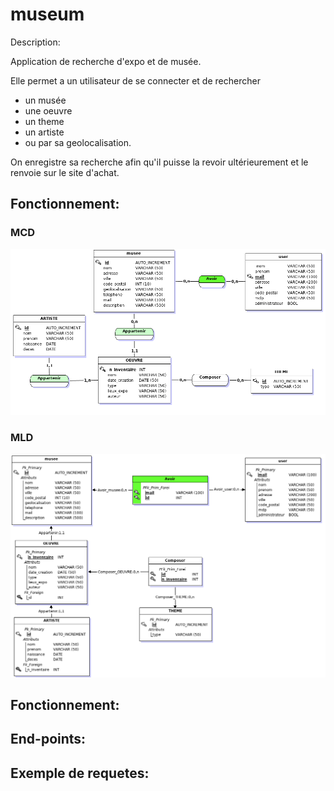 # museum
Description:

Application de recherche d'expo et de musée.

Elle permet a un utilisateur de se connecter et de rechercher 
-  un musée
-  une oeuvre
-  un theme
-  un artiste
- ou par sa geolocalisation.
  
On enregistre sa recherche afin qu'il puisse la revoir ultérieurement et le renvoie sur le site d'achat.

## __Fonctionnement__:

### MCD
![](mcd.png)

### MLD
![](mld.png)

## __Fonctionnement__:


## __End-points__:


## __Exemple de requetes__: 
